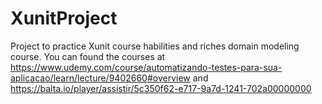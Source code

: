 # XunitProject
Project to practice Xunit course habilities and riches domain modeling course.
You can found the courses at https://www.udemy.com/course/automatizando-testes-para-sua-aplicacao/learn/lecture/9402660#overview
and https://balta.io/player/assistir/5c350f62-e717-9a7d-1241-702a00000000

